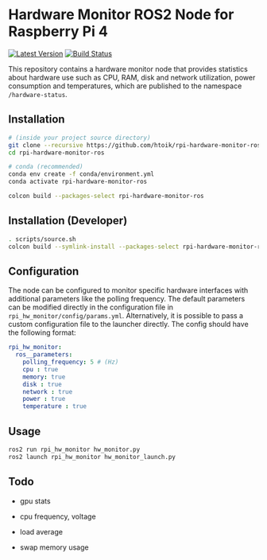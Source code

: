 # Hardware Monitor ROS2 Node for Raspberry Pi 4

[![Latest Version](https://img.shields.io/github/release/htoik/rpi-hardware-monitor-ros.svg?style=flat-square&logo=GitHub)](https://github.com/htoik/rpi-hardware-monitor-ros/releases)
[![Build Status](https://img.shields.io/github/actions/workflow/status/htoik/rpi-hardware-monitor-ros/ci.yml?label=ci%20build&style=flat-square&logo=GitHub)](https://github.com/htoik/rpi-hardware-monitor-ros/actions/workflows/ci.yml)

This repository contains a hardware monitor node that provides statistics about hardware use such as CPU, RAM, disk and network utilization, power consumption and temperatures, which are published to the namespace `/hardware-status`.

## Installation

```bash
# (inside your project source directory)
git clone --recursive https://github.com/htoik/rpi-hardware-monitor-ros rpi-hardware-monitor-ros
cd rpi-hardware-monitor-ros

# conda (recommended)
conda env create -f conda/environment.yml
conda activate rpi-hardware-monitor-ros

colcon build --packages-select rpi-hardware-monitor-ros
```

## Installation (Developer)

```bash
. scripts/source.sh
colcon build --symlink-install --packages-select rpi-hardware-monitor-ros
```

## Configuration

The node can be configured to monitor specific hardware interfaces with additional parameters like the polling frequency. The default parameters can be modified directly in the configuration file in `rpi_hw_monitor/config/params.yml`. Alternatively, it is possible to pass a custom configuration file to the launcher directly. The config should have the following format:

```yaml
rpi_hw_monitor:
  ros__parameters:
    polling_frequency: 5 # (Hz)
    cpu : true
    memory: true
    disk : true
    network : true
    power : true
    temperature : true
```

## Usage

```bash
ros2 run rpi_hw_monitor hw_monitor.py
ros2 launch rpi_hw_monitor hw_monitor_launch.py
```

## Todo

- gpu stats

- cpu frequency, voltage

- load average

- swap memory usage
